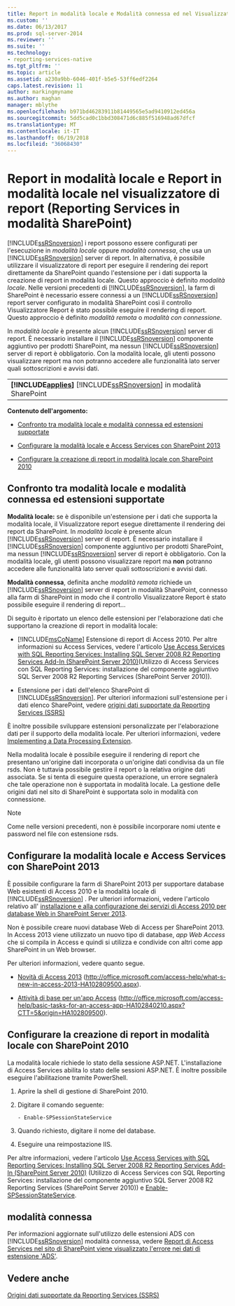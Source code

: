 ```yaml
---
title: Report in modalità locale e Modalità connessa ed nel Visualizzatore di Report (Reporting Services in modalità SharePoint) | Documenti Microsoft
ms.custom: ''
ms.date: 06/13/2017
ms.prod: sql-server-2014
ms.reviewer: ''
ms.suite: ''
ms.technology:
- reporting-services-native
ms.tgt_pltfrm: ''
ms.topic: article
ms.assetid: a230a9bb-6046-401f-b5e5-53ff6edf2264
caps.latest.revision: 11
author: markingmyname
ms.author: maghan
manager: mblythe
ms.openlocfilehash: b971bd46283911b81449565e5ad9410912ed456a
ms.sourcegitcommit: 5dd5cad0c1bbd308471d6c885f516948ad67dfcf
ms.translationtype: MT
ms.contentlocale: it-IT
ms.lasthandoff: 06/19/2018
ms.locfileid: "36068430"
---
```

# <a name="local-mode-vs-connected-mode-reports-in-the-report-viewer-reporting-services-in-sharepoint-mode"></a>Report in modalità locale e Report in modalità locale nel visualizzatore di report (Reporting Services in modalità SharePoint)
  [!INCLUDE[ssRSnoversion](../includes/ssrsnoversion-md.md)] i report possono essere configurati per l'esecuzione in *modalità locale* oppure *modalità connessa*, che usa un [!INCLUDE[ssRSnoversion](../includes/ssrsnoversion-md.md)] server di report. In alternativa, è possibile utilizzare il visualizzatore di report per eseguire il rendering dei report direttamente da SharePoint quando l'estensione per i dati supporta la creazione di report in modalità locale. Questo approccio è definito *modalità locale*. Nelle versioni precedenti di [!INCLUDE[ssRSnoversion](../includes/ssrsnoversion-md.md)], la farm di SharePoint è necessario essere connessi a un [!INCLUDE[ssRSnoversion](../includes/ssrsnoversion-md.md)] report server configurato in modalità SharePoint così il controllo Visualizzatore Report è stato possibile eseguire il rendering di report. Questo approccio è definito *modalità remota* o *modalità con connessione*.  
  
 In *modalità locale* è presente alcun [!INCLUDE[ssRSnoversion](../includes/ssrsnoversion-md.md)] server di report. È necessario installare il [!INCLUDE[ssRSnoversion](../includes/ssrsnoversion-md.md)] componente aggiuntivo per prodotti SharePoint, ma nessun [!INCLUDE[ssRSnoversion](../includes/ssrsnoversion-md.md)] server di report è obbligatorio. Con la modalità locale, gli utenti possono visualizzare report ma non potranno accedere alle funzionalità lato server quali sottoscrizioni e avvisi dati.  
  
||  
|-|  
|**[!INCLUDE[applies](../includes/applies-md.md)]**  [!INCLUDE[ssRSnoversion](../includes/ssrsnoversion-md.md)] in modalità SharePoint|  
  
 **Contenuto dell'argomento:**  
  
-   [Confronto tra modalità locale e modalità connessa ed estensioni supportate](#bkmk_local_vs_connected)  
  
-   [Configurare la modalità locale e Access Services con SharePoint 2013](#bkmk_local_mode_sharepoint2013)  
  
-   [Configurare la creazione di report in modalità locale con SharePoint 2010](#bkmk_local_mode_sharepoint2010)  
  
##  <a name="bkmk_local_vs_connected"></a> Confronto tra modalità locale e modalità connessa ed estensioni supportate  
 **Modalità locale:** se è disponibile un'estensione per i dati che supporta la modalità locale, il Visualizzatore report esegue direttamente il rendering dei report da SharePoint. In *modalità locale* è presente alcun [!INCLUDE[ssRSnoversion](../includes/ssrsnoversion-md.md)] server di report. È necessario installare il [!INCLUDE[ssRSnoversion](../includes/ssrsnoversion-md.md)] componente aggiuntivo per prodotti SharePoint, ma nessun [!INCLUDE[ssRSnoversion](../includes/ssrsnoversion-md.md)] server di report è obbligatorio. Con la modalità locale, gli utenti possono visualizzare report ma **non** potranno accedere alle funzionalità lato server quali sottoscrizioni e avvisi dati.  
  
 **Modalità connessa**, definita anche *modalità remota* richiede un [!INCLUDE[ssRSnoversion](../includes/ssrsnoversion-md.md)] server di report in modalità SharePoint, connesso alla farm di SharePoint in modo che il controllo Visualizzatore Report è stato possibile eseguire il rendering di report...  
  
 Di seguito è riportato un elenco delle estensioni per l'elaborazione dati che supportano la creazione di report in modalità locale:  
  
-   [!INCLUDE[msCoName](../includes/msconame-md.md)] Estensione di report di Access 2010. Per altre informazioni su Access Services, vedere l'articolo [Use Access Services with SQL Reporting Services: Installing SQL Server 2008 R2 Reporting Services Add-In (SharePoint Server 2010)](http://go.microsoft.com/fwlink/?LinkId=192686)(Utilizzo di Access Services con SQL Reporting Services: installazione del componente aggiuntivo SQL Server 2008 R2 Reporting Services (SharePoint Server 2010)).  
  
-   Estensione per i dati dell'elenco SharePoint di [!INCLUDE[ssRSnoversion](../includes/ssrsnoversion-md.md)]. Per ulteriori informazioni sull'estensione per i dati elenco SharePoint, vedere [origini dati supportate da Reporting Services &#40;SSRS&#41;](create-deploy-and-manage-mobile-and-paginated-reports.md)  
  
 È inoltre possibile sviluppare estensioni personalizzate per l'elaborazione dati per il supporto della modalità locale. Per ulteriori informazioni, vedere [Implementing a Data Processing Extension](extensions/data-processing/implementing-a-data-processing-extension.md).  
  
 Nella modalità locale è possibile eseguire il rendering di report che presentano un'origine dati incorporata o un'origine dati condivisa da un file rsds. Non è tuttavia possibile gestire il report o la relativa origine dati associata. Se si tenta di eseguire questa operazione, un errore segnalerà che tale operazione non è supportata in modalità locale. La gestione delle origini dati nel sito di SharePoint è supportata solo in modalità con connessione.  
  
> [!NOTE]  
>  Come nelle versioni precedenti, non è possibile incorporare nomi utente e password nel file con estensione rsds.  
  
##  <a name="bkmk_local_mode_sharepoint2013"></a> Configurare la modalità locale e Access Services con SharePoint 2013  
 È possibile configurare la farm di SharePoint 2013 per supportare database Web esistenti di Access 2010 e la modalità locale di [!INCLUDE[ssRSnoversion](../includes/ssrsnoversion-md.md)] . Per ulteriori informazioni, vedere l'articolo relativo all' [installazione e alla configurazione dei servizi di Access 2010 per database Web in SharePoint Server 2013](http://technet.microsoft.com/library/ee748653\(office.15\).aspx).  
  
 Non è possibile creare nuovi database Web di Access per SharePoint 2013. In Access 2013 viene utilizzato un nuovo tipo di database, *app Web Access* che si compila in Access e quindi si utilizza e condivide con altri come app SharePoint in un Web browser.  
  
 Per ulteriori informazioni, vedere quanto segue.  
  
-   [Novità di Access 2013](http://office.microsoft.com/access-help/what-s-new-in-access-2013-HA102809500.aspx) (http://office.microsoft.com/access-help/what-s-new-in-access-2013-HA102809500.aspx).  
  
-   [Attività di base per un'app Access](http://office.microsoft.com/access-help/basic-tasks-for-an-access-app-HA102840210.aspx?CTT=5&origin=HA102809500) (http://office.microsoft.com/access-help/basic-tasks-for-an-access-app-HA102840210.aspx?CTT=5&origin=HA102809500).  
  
##  <a name="bkmk_local_mode_sharepoint2010"></a> Configurare la creazione di report in modalità locale con SharePoint 2010  
 La modalità locale richiede lo stato della sessione ASP.NET. L'installazione di Access Services abilita lo stato delle sessioni ASP.NET. È inoltre possibile eseguire l'abilitazione tramite PowerShell.  
  
1.  Aprire la shell di gestione di SharePoint 2010.  
  
2.  Digitare il comando seguente:  
  
    ```  
    - Enable-SPSessionStateService  
    ```  
  
3.  Quando richiesto, digitare il nome del database.  
  
4.  Eseguire una reimpostazione IIS.  
  
 Per altre informazioni, vedere l'articolo [Use Access Services with SQL Reporting Services: Installing SQL Server 2008 R2 Reporting Services Add-In (SharePoint Server 2010)](http://go.microsoft.com/fwlink/?LinkId=192686) (Utilizzo di Access Services con SQL Reporting Services: installazione del componente aggiuntivo SQL Server 2008 R2 Reporting Services (SharePoint Server 2010)) e [Enable-SPSessionStateService](http://technet.microsoft.com/library/ff607857\(v=office.15\).aspx).  
  
## <a name="connected-mode"></a>modalità connessa  
 Per informazioni aggiornate sull'utilizzo delle estensioni ADS con [!INCLUDE[ssRSnoversion](../includes/ssrsnoversion-md.md)] modalità connessa, vedere [Report di Access Services nel sito di SharePoint viene visualizzato l'errore nei dati di estensione 'ADS'](http://social.technet.microsoft.com/wiki/contents/articles/25298.access-services-report-in-sharepoint-site-shows-error-in-data-extension-ads.aspx).  
  
## <a name="see-also"></a>Vedere anche  
 [Origini dati supportate da Reporting Services &#40;SSRS&#41;](create-deploy-and-manage-mobile-and-paginated-reports.md)  
  
  